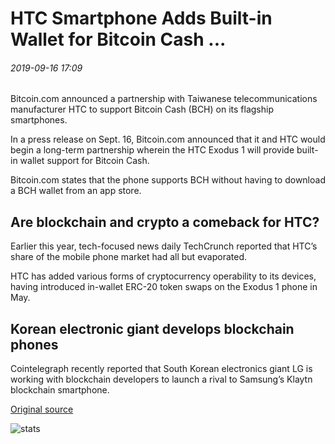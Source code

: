 # HTC Smartphone Adds Built-in Wallet for Bitcoin Cash ...

###### 2019-09-16 17:09

Bitcoin.com announced a partnership with Taiwanese telecommunications manufacturer HTC to support Bitcoin Cash (BCH) on its flagship smartphones.

In a press release on Sept. 16, Bitcoin.com announced that it and HTC would begin a long-term partnership wherein the HTC Exodus 1 will provide built-in wallet support for Bitcoin Cash.

Bitcoin.com states that the phone supports BCH without having to download a BCH wallet from an app store.

## Are blockchain and crypto a comeback for HTC?

Earlier this year, tech-focused news daily TechCrunch reported that HTC’s share of the mobile phone market had all but evaporated.

HTC has added various forms of cryptocurrency operability to its devices, having introduced in-wallet ERC-20 token swaps on the Exodus 1 phone in May.

## Korean electronic giant develops blockchain phones

Cointelegraph recently reported that South Korean electronics giant LG is working with blockchain developers to launch a rival to Samsung’s Klaytn blockchain smartphone.

[Original source](https://cointelegraph.com/news/htc-smartphone-adds-built-in-wallet-for-bitcoin-cash)

![stats](https://c.statcounter.com/11760860/0/a89fa40b/1/ "stats")